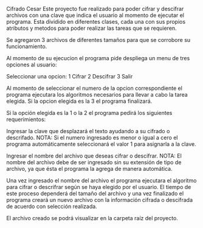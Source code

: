 Cifrado Cesar Este proyecto fue realizado para poder cifrar y descifrar archivos con una clave que indica el usuario al momento de ejecutar el programa. Esta dividido en diferentes clases, cada una con sus propios atributos y metodos para poder realizar las tareas que se requieren.

Se agregaron 3 archivos de diferentes tamaños para que se corrobore su funcionamiento.

Al momento de su ejecucion el programa pide despliega un menu de tres opciones al usuario:

Seleccionar una opcion: 1 Cifrar 2 Descifrar 3 Salir

Al momento de seleccionar el numero de la opcion correspondiente el programa ejecutara los algoritmos necesarios para llevar a cabo la tarea elegida. Si la opcion elegida es la 3 el programa finalizará.

Si la opción elegida es la 1 o la 2 el programa pedirá los siguientes requerimientos:

Ingresar la clave que desplazará el texto ayudando a su cifrado o descrifado. NOTA: Si el numero ingresado es menor o igual a cero el programa automáticamente seleccionará el valor 1 para asignarla a la clave.

Ingresar el nombre del archivo que deseas cifrar o descifrar. NOTA: El nombre del archivo debe de ser ingresado sin su extensión de tipo de archivo, ya que ésta el programa la agrega de manera automática.

Una vez ingresado el nombre del archivo el programa ejecutara el algoritmo para cifrar o descrifrar según se haya elegido por el usuario. El tiempo de este proceso dependerá del tamaño del archivo y una vez finalizado el programa creará un nuevo archivo con la información cifrada o descifrada de acuerdo con selección realizada.

El archivo creado se podrá visualizar en la carpeta raíz del proyecto.
